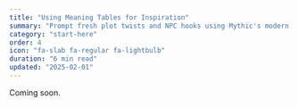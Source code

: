 ```yaml
---
title: "Using Meaning Tables for Inspiration"
summary: "Prompt fresh plot twists and NPC hooks using Mythic's modern meaning tables."
category: "start-here"
order: 4
icon: "fa-slab fa-regular fa-lightbulb"
duration: "6 min read"
updated: "2025-02-01"
---
```


Coming soon.
